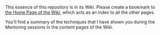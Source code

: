 This essence of this repository is in its Wiki. Please create a bookmark to [the Home Page of the Wiki](), which acts as an index to all the other pages.

You'll find a summary of the techniques that I have shown you during the Mentoring sessions in the content pages of the Wiki.